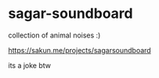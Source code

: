 # sagar-soundboard
collection of animal noises :)

https://sakun.me/projects/sagarsoundboard

its a joke btw
